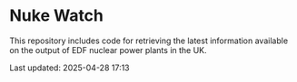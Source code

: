 # Nuke Watch

This repository includes code for retrieving the latest information available on the output of EDF nuclear power plants in the UK.

Last updated: 2025-04-28 17:13